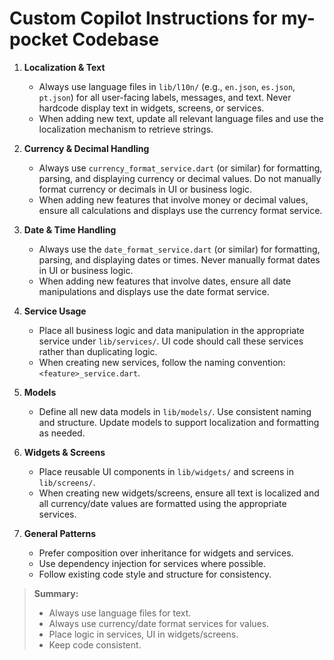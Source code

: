 # Custom Copilot Instructions for my-pocket Codebase

1. **Localization & Text**
   - Always use language files in `lib/l10n/` (e.g., `en.json`, `es.json`, `pt.json`) for all user-facing labels, messages, and text. Never hardcode display text in widgets, screens, or services.
   - When adding new text, update all relevant language files and use the localization mechanism to retrieve strings.

2. **Currency & Decimal Handling**
   - Always use `currency_format_service.dart` (or similar) for formatting, parsing, and displaying currency or decimal values. Do not manually format currency or decimals in UI or business logic.
   - When adding new features that involve money or decimal values, ensure all calculations and displays use the currency format service.

3. **Date & Time Handling**
   - Always use the `date_format_service.dart` (or similar) for formatting, parsing, and displaying dates or times. Never manually format dates in UI or business logic.
   - When adding new features that involve dates, ensure all date manipulations and displays use the date format service.

4. **Service Usage**
   - Place all business logic and data manipulation in the appropriate service under `lib/services/`. UI code should call these services rather than duplicating logic.
   - When creating new services, follow the naming convention: `<feature>_service.dart`.

5. **Models**
   - Define all new data models in `lib/models/`. Use consistent naming and structure. Update models to support localization and formatting as needed.

6. **Widgets & Screens**
   - Place reusable UI components in `lib/widgets/` and screens in `lib/screens/`.
   - When creating new widgets/screens, ensure all text is localized and all currency/date values are formatted using the appropriate services.

7. **General Patterns**
   - Prefer composition over inheritance for widgets and services.
   - Use dependency injection for services where possible.
   - Follow existing code style and structure for consistency.

> **Summary:**
> - Always use language files for text.
> - Always use currency/date format services for values.
> - Place logic in services, UI in widgets/screens.
> - Keep code consistent.
